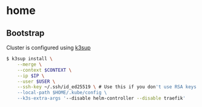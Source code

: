 # home

## Bootstrap

Cluster is configured using [k3sup](https://github.com/alexellis/k3sup)

```sh
$ k3sup install \
    --merge \
    --context $CONTEXT \
    --ip $IP \
    --user $USER \
    --ssh-key ~/.ssh/id_ed25519 \ # Use this if you don't use RSA keys
    --local-path $HOME/.kube/config \
    --k3s-extra-args '--disable helm-controller --disable traefik'
```
